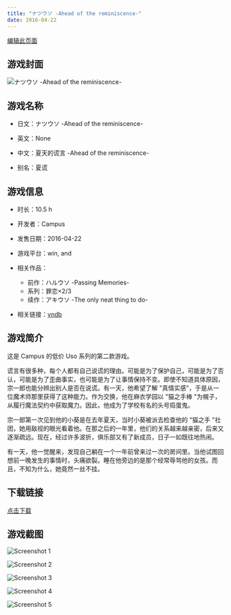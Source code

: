 ```yaml
---
title: "ナツウソ -Ahead of the reminiscence-"
date: 2016-04-22
---
```

[编辑此页面](https://github.com/ACG-3/ADV3-source/blob/main/source/_posts/%E3%83%8A%E3%83%84%E3%82%A6%E3%82%BD%20-Ahead%20of%20the%20reminiscence-.md)

## 游戏封面

![ナツウソ -Ahead of the reminiscence-](https%3A//pan.timero.xyz/onedrive/img_lib_001/%E3%83%8A%E3%83%84%E3%82%A6%E3%82%BD%20-Ahead%20of%20the%20reminiscence-_cover.avif)


## 游戏名称

- 日文：ナツウソ -Ahead of the reminiscence-
- 英文：None
- 中文：夏天的谎言 -Ahead of the reminiscence-

- 别名：夏谎


## 游戏信息

- 时长：10.5 h
- 开发者：Campus
- 发售日期：2016-04-22
- 游戏平台：win, and
- 相关作品：
   - 前作：ハルウソ -Passing Memories-
   - 系列：罪恋×2/3
   - 续作：アキウソ -The only neat thing to do-

- 相关链接：[vndb](https://vndb.org/v18873)


## 游戏简介

这是 Campus 的低价 Uso 系列的第二款游戏。

谎言有很多种，每个人都有自己说谎的理由。可能是为了保护自己，可能是为了否认，可能是为了歪曲事实，也可能是为了让事情保持不变。即使不知道具体原因，宗一郎也能分辨出别人是否在说谎。有一天，他希望了解 "真情实感"，于是从一位魔术师那里获得了这种能力。作为交换，他在麻衣学园以 "猫之手棒 "为幌子，从履行魔法契约中获取魔力。因此，他成为了学校有名的头号捣蛋鬼。

宗一郎第一次见到他的小葵是在去年夏天，当时小葵被派去检查他的 "猫之手 "社团，她用敌视的眼光看着他。在那之后的一年里，他们的关系越来越亲密，后来又逐渐疏远。现在，经过许多波折，俱乐部又有了新成员，日子一如既往地热闹。

有一天，他一觉醒来，发现自己躺在一个一年前曾来过一次的房间里。当他试图回想前一晚发生的事情时，头痛欲裂。睡在他旁边的是那个经常辱骂他的女孩。而且，不知为什么，她竟然一丝不挂。




## 下载链接

[点击下载](https://pan.timero.xyz/onedrive/adv_lib_001/%E3%83%8A%E3%83%84%E3%82%A6%E3%82%BD%20-Ahead%20of%20the%20reminiscence-)


## 游戏截图


![Screenshot 1](https%3A//pan.timero.xyz/onedrive/img_lib_001/%E3%83%8A%E3%83%84%E3%82%A6%E3%82%BD%20-Ahead%20of%20the%20reminiscence-_Screenshot_1.avif)

![Screenshot 2](https%3A//pan.timero.xyz/onedrive/img_lib_001/%E3%83%8A%E3%83%84%E3%82%A6%E3%82%BD%20-Ahead%20of%20the%20reminiscence-_Screenshot_2.avif)

![Screenshot 3](https%3A//pan.timero.xyz/onedrive/img_lib_001/%E3%83%8A%E3%83%84%E3%82%A6%E3%82%BD%20-Ahead%20of%20the%20reminiscence-_Screenshot_3.avif)

![Screenshot 4](https%3A//pan.timero.xyz/onedrive/img_lib_001/%E3%83%8A%E3%83%84%E3%82%A6%E3%82%BD%20-Ahead%20of%20the%20reminiscence-_Screenshot_4.avif)

![Screenshot 5](https%3A//pan.timero.xyz/onedrive/img_lib_001/%E3%83%8A%E3%83%84%E3%82%A6%E3%82%BD%20-Ahead%20of%20the%20reminiscence-_Screenshot_5.avif)

